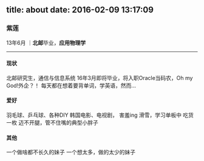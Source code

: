 title: about
date: 2016-02-09 13:17:09
---

### 紫莲
13年6月 ｜**北邮**毕业，**应用物理学**
___
#### 现状
北邮研究生，通信与信息系统
16年3月即将毕业，将入职Oracle当码农，Oh my God!外企？！
每天都在想着要背单词，学英语，然而...


#### 爱好
羽毛球、乒乓球、各种DIY
韩国电影、电视剧， 害羞ing
滑雪，学习单板中
吃货一枚 迈不开腿，管不住嘴的典型小胖子


#### 其他
一个做啥都不长久的妹子
一个想太多，做的太少的妹子



